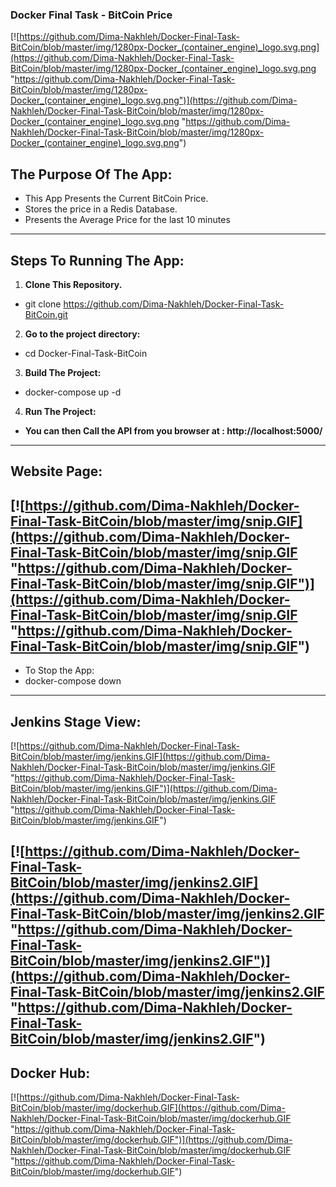 ### Docker Final Task - BitCoin Price

[![https://github.com/Dima-Nakhleh/Docker-Final-Task-BitCoin/blob/master/img/1280px-Docker_(container_engine)_logo.svg.png](https://github.com/Dima-Nakhleh/Docker-Final-Task-BitCoin/blob/master/img/1280px-Docker_(container_engine)_logo.svg.png "https://github.com/Dima-Nakhleh/Docker-Final-Task-BitCoin/blob/master/img/1280px-Docker_(container_engine)_logo.svg.png")](https://github.com/Dima-Nakhleh/Docker-Final-Task-BitCoin/blob/master/img/1280px-Docker_(container_engine)_logo.svg.png "https://github.com/Dima-Nakhleh/Docker-Final-Task-BitCoin/blob/master/img/1280px-Docker_(container_engine)_logo.svg.png")
## **The Purpose Of The App:**
- This App Presents the Current BitCoin Price.
- Stores the price in a Redis Database.
- Presents the Average Price for the last 10 minutes

----
## **Steps To Running The App:**
1. **Clone This Repository.**
- git clone https://github.com/Dima-Nakhleh/Docker-Final-Task-BitCoin.git 
 
2. **Go to the project directory:**
- cd Docker-Final-Task-BitCoin

3. **Build The Project:**
- docker-compose up -d

4. **Run The Project:**
-  **You can then Call the API from you browser at : http://localhost:5000/**
---
## **Website Page:**
[![https://github.com/Dima-Nakhleh/Docker-Final-Task-BitCoin/blob/master/img/snip.GIF](https://github.com/Dima-Nakhleh/Docker-Final-Task-BitCoin/blob/master/img/snip.GIF "https://github.com/Dima-Nakhleh/Docker-Final-Task-BitCoin/blob/master/img/snip.GIF")](https://github.com/Dima-Nakhleh/Docker-Final-Task-BitCoin/blob/master/img/snip.GIF "https://github.com/Dima-Nakhleh/Docker-Final-Task-BitCoin/blob/master/img/snip.GIF")
----
- To Stop the App:  
- docker-compose down
----

## **Jenkins Stage View:**
[![https://github.com/Dima-Nakhleh/Docker-Final-Task-BitCoin/blob/master/img/jenkins.GIF](https://github.com/Dima-Nakhleh/Docker-Final-Task-BitCoin/blob/master/img/jenkins.GIF "https://github.com/Dima-Nakhleh/Docker-Final-Task-BitCoin/blob/master/img/jenkins.GIF")](https://github.com/Dima-Nakhleh/Docker-Final-Task-BitCoin/blob/master/img/jenkins.GIF "https://github.com/Dima-Nakhleh/Docker-Final-Task-BitCoin/blob/master/img/jenkins.GIF")

[![https://github.com/Dima-Nakhleh/Docker-Final-Task-BitCoin/blob/master/img/jenkins2.GIF](https://github.com/Dima-Nakhleh/Docker-Final-Task-BitCoin/blob/master/img/jenkins2.GIF "https://github.com/Dima-Nakhleh/Docker-Final-Task-BitCoin/blob/master/img/jenkins2.GIF")](https://github.com/Dima-Nakhleh/Docker-Final-Task-BitCoin/blob/master/img/jenkins2.GIF "https://github.com/Dima-Nakhleh/Docker-Final-Task-BitCoin/blob/master/img/jenkins2.GIF")
---
## **Docker Hub:**
[![https://github.com/Dima-Nakhleh/Docker-Final-Task-BitCoin/blob/master/img/dockerhub.GIF](https://github.com/Dima-Nakhleh/Docker-Final-Task-BitCoin/blob/master/img/dockerhub.GIF "https://github.com/Dima-Nakhleh/Docker-Final-Task-BitCoin/blob/master/img/dockerhub.GIF")](https://github.com/Dima-Nakhleh/Docker-Final-Task-BitCoin/blob/master/img/dockerhub.GIF "https://github.com/Dima-Nakhleh/Docker-Final-Task-BitCoin/blob/master/img/dockerhub.GIF")


